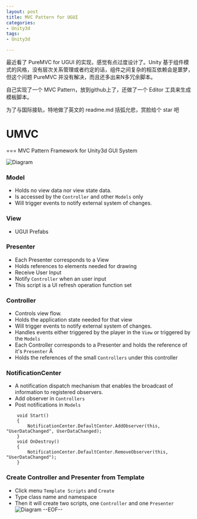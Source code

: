 ```yaml
---
layout: post
title: MVC Pattern for UGUI
categories:
- Unity3d
tags:
- Unity3d

---
```

最近看了 PureMVC for UGUI 的实现，感觉有点过度设计了。Unity 基于组件模式的风格，没有层次关系管理或者约定的话，组件之间复杂的相互依赖会是噩梦，但这个问题 PureMVC 并没有解决，而且还多出来N多冗余脚本。

自己实现了一个 MVC Pattern，放到github上了，还做了一个 Editor 工具来生成模板脚本。   

为了与国际接轨，特地做了英文的 readme.md 括弧允悲，赏脸给个 star 吧

# UMVC
===
MVC Pattern Framework for Unity3d GUI System

![Diagram](/Pic/Diagram.png)

### Model

* Holds no view data nor view state data.
* Is accessed by the `Controller` and other `Models` only
* Will trigger events to notify external system of changes.

### View
* UGUI Prefabs

### Presenter
* Each Presenter corresponds to a View
* Holds references to elements needed for drawing
* Receive User Input
* Notify `Controller` when an user input
* This script is a UI refresh operation function set

### Controller

* Controls view flow.
* Holds the application state needed for that view
* Will trigger events to notify external system of changes.
* Handles events either triggered by the player in the `View` or triggered by the `Models` 
* Each Controller corresponds to a Presenter and holds the reference of it's `Presenter` Â  
* Holds the references of the small `Controllers` under this controller

### NotificationCenter
* A notification dispatch mechanism that enables the broadcast of information to registered observers.
* Add observer in `Controllers`
* Post notifications in `Models`

```
    void Start()
    {
        NotificationCenter.DefaultCenter.AddObserver(this, "UserDataChanged", UserDataChanged);
    }
    void OnDestroy()
    {
        NotificationCenter.DefaultCenter.RemoveObserver(this, "UserDataChanged");
    }
```

### Create Controller and Presenter from Template
* Click menu `Template Scripts` and `Create`
* Type class name and namespace
* Then it will create two scripts, one `Controller` and one `Presenter` 
![Diagram](/Pic/EditorTool.png)
--EOF--						